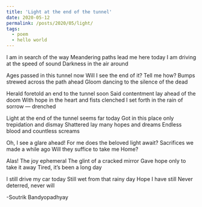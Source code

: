 ```yaml
---
title: 'Light at the end of the tunnel'
date: 2020-05-12
permalink: /posts/2020/05/light/
tags:
  - poem
  - hello world 
---
```



I am in search of the way
Meandering paths lead me here today
I am driving at the speed of sound
Darkness in the air around

Ages passed in this tunnel now
Will I see the end of it? Tell me how?
Bumps strewed across the path ahead
Gloom dancing to the silence of the dead

Herald foretold an end to the tunnel soon
Said contentment lay ahead of the doom
With hope in the heart and fists clenched
I set forth in the rain of sorrow — drenched

Light at the end of the tunnel seems far today
Got in this place only trepidation and dismay
Shattered lay many hopes and dreams
Endless blood and countless screams


Oh, I see a glare ahead!
For me does the beloved light await?
Sacrifices we made a while ago
Will they suffice to take me Home?


Alas! The joy ephemeral
The glint of a cracked mirror
Gave hope only to take it away
Tired, it’s been a long day


I still drive my car today
Still wet from that rainy day
Hope I have still
Never deterred, never will



-Soutrik Bandyopadhyay


